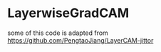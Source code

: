 # LayerwiseGradCAM

some of this code is adapted from https://github.com/PengtaoJiang/LayerCAM-jittor
